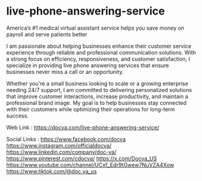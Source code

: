 # live-phone-answering-service
America’s #1 medical virtual assistant service helps you save money on payroll and serve patients better

I am passionate about helping businesses enhance their customer service experience through reliable and professional communication solutions. With a strong focus on efficiency, responsiveness, and customer satisfaction, I specialize in providing live phone answering services that ensure businesses never miss a call or an opportunity.

Whether you're a small business looking to scale or a growing enterprise needing 24/7 support, I am committed to delivering personalized solutions that improve customer interactions, increase productivity, and maintain a professional brand image. My goal is to help businesses stay connected with their customers while optimizing their operations for long-term success.

Web Link : https://docva.com/live-phone-answering-service/

Social Links :
https://www.facebook.com/docva
https://www.instagram.com/officialdocva/
https://www.linkedin.com/company/doc-va/
https://www.pinterest.com/cdocva/
https://x.com/Docva_US
https://www.youtube.com/channel/UCxf_Edr9tGwew7NuVZA4Xow
https://www.tiktok.com/@doc.va_us
